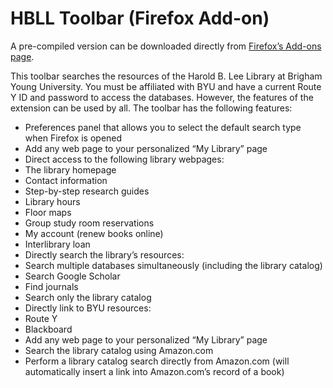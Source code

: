 # HBLL Toolbar (Firefox Add-on) #

A pre-compiled version can be downloaded directly from [Firefox’s Add-ons page][download].

This toolbar searches the resources of the Harold B. Lee Library at Brigham Young University. You must be affiliated with BYU and have a current Route Y ID and password to access the databases. However, the features of the extension can be used by all. The toolbar has the following features:

* Preferences panel that allows you to select the default search type when Firefox is opened
* Add any web page to your personalized “My Library” page
* Direct access to the following library webpages:
* The library homepage
* Contact information
* Step-by-step research guides
* Library hours
* Floor maps
* Group study room reservations
* My account (renew books online)
* Interlibrary loan
* Directly search the library’s resources:
* Search multiple databases simultaneously (including the library catalog)
* Search Google Scholar
* Find journals
* Search only the library catalog
* Directly link to BYU resources:
* Route Y
* Blackboard
* Add any web page to your personalized “My Library” page
* Search the library catalog using Amazon.com
* Perform a library catalog search directly from Amazon.com (will automatically insert a link into Amazon.com’s record of a book)

[download]: https://addons.mozilla.org/en-us/firefox/addon/hbll-toolbar/